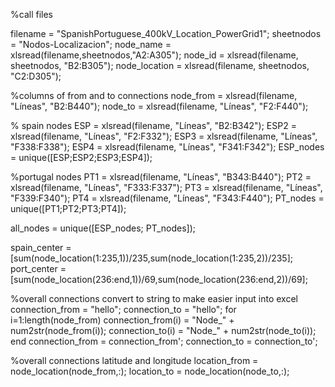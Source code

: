 %call files

filename = "SpanishPortuguese_400kV_Location_PowerGrid1";
sheetnodos = "Nodos-Localizacion";
node_name = xlsread(filename,sheetnodos,"A2:A305");
node_id = xlsread(filename, sheetnodos, "B2:B305");
node_location = xlsread(filename, sheetnodos, "C2:D305");

%columns of from and to connections
node_from = xlsread(filename, "Líneas", "B2:B440");
node_to = xlsread(filename, "Líneas", "F2:F440");

% spain nodes
ESP = xlsread(filename, "Líneas", "B2:B342");
ESP2 = xlsread(filename, "Líneas", "F2:F332");
ESP3 = xlsread(filename, "Líneas", "F338:F338");
ESP4 = xlsread(filename, "Líneas", "F341:F342");
ESP_nodes = unique([ESP;ESP2;ESP3;ESP4]);


%portugal nodes
PT1 = xlsread(filename, "Líneas", "B343:B440");
PT2 = xlsread(filename, "Líneas", "F333:F337");
PT3 = xlsread(filename, "Líneas", "F339:F340");
PT4 = xlsread(filename, "Líneas", "F343:F440");
PT_nodes = unique([PT1;PT2;PT3;PT4]);


all_nodes = unique([ESP_nodes; PT_nodes]);

spain_center = [sum(node_location(1:235,1))/235,sum(node_location(1:235,2))/235];
port_center = [sum(node_location(236:end,1))/69,sum(node_location(236:end,2))/69];

%overall connections convert to string to make easier input into excel
connection_from = "hello";
connection_to = "hello";
for i=1:length(node_from)
    connection_from(i) = "Node_" + num2str(node_from(i));
    connection_to(i) = "Node_" + num2str(node_to(i));
end
connection_from = connection_from';
connection_to = connection_to';

%overall connections latitude and longitude
location_from = node_location(node_from,:);
location_to = node_location(node_to,:);
